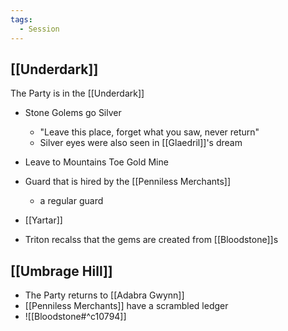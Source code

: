 ```yaml
---
tags:
  - Session
---
```

## [[Underdark]]
The Party is in the [[Underdark]]

- Stone Golems go Silver
	- "Leave this place, forget what you saw, never return"
    - Silver eyes were also seen in [[Glaedril]]'s dream 

- Leave to Mountains Toe Gold Mine

- Guard that is hired by the [[Penniless Merchants]] 
	- a regular guard
- [[Yartar]]
- Triton recalss that the gems are created from [[Bloodstone]]s
## [[Umbrage Hill]]
- The Party returns to [[Adabra Gwynn]]
- [[Penniless Merchants]] have a scrambled ledger
- ![[Bloodstone#^c10794]]
